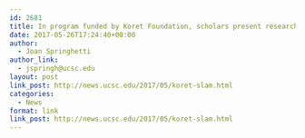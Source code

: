 ```yaml
---
id: 2681
title: In program funded by Koret Foundation, scholars present research at poster slam
date: 2017-05-26T17:24:40+00:00
author:
  - Joan Springhetti
author_link:
  - jspringh@ucsc.edu
layout: post
link_post: http://news.ucsc.edu/2017/05/koret-slam.html
categories:
  - News
format: link
link_post: http://news.ucsc.edu/2017/05/koret-slam.html
---
```

